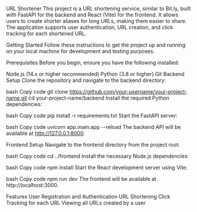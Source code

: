 URL Shortener
This project is a URL shortening service, similar to Bit.ly, built with FastAPI for the backend and React (Vite) for the frontend. It allows users to create shorter aliases for long URLs, making them easier to share. The application supports user authentication, URL creation, and click tracking for each shortened URL.

Getting Started
Follow these instructions to get the project up and running on your local machine for development and testing purposes.

Prerequisites
Before you begin, ensure you have the following installed:

Node.js (14.x or higher recommended)
Python (3.8 or higher)
Git
Backend Setup
Clone the repository and navigate to the backend directory:

bash
Copy code
git clone https://github.com/your-username/your-project-name.git
cd your-project-name/backend
Install the required Python dependencies:

bash
Copy code
pip install -r requirements.txt
Start the FastAPI server:

bash
Copy code
uvicorn app.main:app --reload
The backend API will be available at http://127.0.0.1:8000.

Frontend Setup
Navigate to the frontend directory from the project root:

bash
Copy code
cd ../frontend
Install the necessary Node.js dependencies:

bash
Copy code
npm install
Start the React development server using Vite:

bash
Copy code
npm run dev
The frontend will be available at http://localhost:3000.

Features
User Registration and Authentication
URL Shortening
Click Tracking for each URL
Viewing all URLs created by a user
